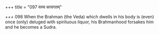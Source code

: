 +++
title = "097 यस्य कायगतम्"

+++
098	When the Brahman (the Veda) which dwells in his body is (even) once (only) deluged with spirituous liquor, his Brahmanhood forsakes him and he becomes a Sudra.